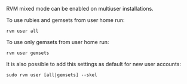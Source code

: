 RVM mixed mode can be enabled on multiuser installations.

To use rubies and gemsets from user home run:

    rvm user all

To use only gemsets from user home run:

    rvm user gemsets

It is also possible to add this settings as default for new user accounts:

    sudo rvm user [all|gemsets] --skel
